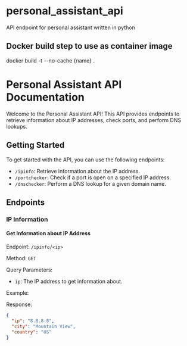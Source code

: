 # personal_assistant_api
API endpoint for personal assistant written in python

## Docker build step to use as container image
docker build -t --no-cache {name} .

# Personal Assistant API Documentation

Welcome to the Personal Assistant API! This API provides endpoints to retrieve information about IP addresses, check ports, and perform DNS lookups.

## Getting Started

To get started with the API, you can use the following endpoints:

- `/ipinfo`: Retrieve information about the IP address.
- `/portchecker`: Check if a port is open on a specified IP address.
- `/dnschecker`: Perform a DNS lookup for a given domain name.

## Endpoints

### IP Information

#### Get Information about IP Address

Endpoint: `/ipinfo/<ip>`

Method: `GET`

Query Parameters:
- `ip`: The IP address to get information about.

Example:

Response:
```json
{
  "ip": "8.8.8.8",
  "city": "Mountain View",
  "country": "US"
}
